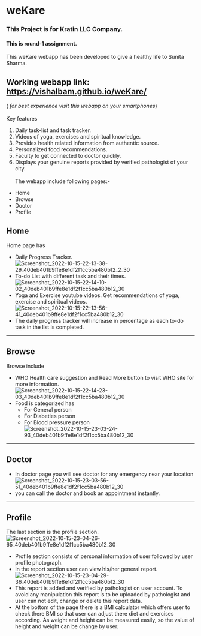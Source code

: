 # weKare
### This Project  is for Kratin LLC Company. 
#### This is round-1 assignment.
This weKare webapp has been developed to give a healthy life to Sunita Sharma. <br />
## Working webapp link:  https://vishalbam.github.io/weKare/
(<em> for best experience visit this webapp on your smartphones</em>)<br><br>
Key features
1) Daily task-list and task tracker.
2) Videos of yoga, exercises and spiritual knowledge.
3) Provides health related information from authentic source.
4) Personalized food recommendations.
5) Faculty to get connected to doctor quickly.
6) Displays your genuine reports provided by verified pathologist of your city.<br><br>
The webapp include following pages:-
- Home
- Browse
- Doctor
- Profile
## Home 
Home page has
- Daily Progress Tracker.<br>
![Screenshot_2022-10-15-22-13-38-29_40deb401b9ffe8e1df2f1cc5ba480b12_2_30](https://user-images.githubusercontent.com/70063001/196003248-e0406756-ec6b-4744-893b-33f894ad8a72.jpg)<br>
- To-do List with different task and their times.<br>
![Screenshot_2022-10-15-22-14-10-02_40deb401b9ffe8e1df2f1cc5ba480b12_30](https://user-images.githubusercontent.com/70063001/196003744-bb75519c-3b41-4e39-933f-e660e8e7057f.jpg)<br>
- Yoga and Exercise youtube videos.
Get recommendations of yoga, exercise and spiritual videos.<br />
![Screenshot_2022-10-15-22-13-56-41_40deb401b9ffe8e1df2f1cc5ba480b12_30](https://user-images.githubusercontent.com/70063001/196004379-fb52ebc7-27b1-498f-ac00-835896a76659.jpg)
- The daily progress tracker will increase in percentage as each to-do task in the list is completed.
---
## Browse

Browse include 
- WHO Health care suggestion and Read More button to visit WHO site for more information.<br>
![Screenshot_2022-10-15-22-14-23-03_40deb401b9ffe8e1df2f1cc5ba480b12_30](https://user-images.githubusercontent.com/70063001/196004272-4f75a094-d26e-472c-bb91-cdb52b9f9687.jpg)<br>
- Food is categorized has 
    - For General person 
    - For Diabeties person
    - For Blood pressure person<br>
![Screenshot_2022-10-15-23-03-24-93_40deb401b9ffe8e1df2f1cc5ba480b12_30](https://user-images.githubusercontent.com/70063001/196004876-d8775949-9182-46a5-94a7-b1826f3e9682.jpg)
---
## Doctor
- In doctor page you will see doctor for any emergency near your location <br>
![Screenshot_2022-10-15-23-03-56-51_40deb401b9ffe8e1df2f1cc5ba480b12_30](https://user-images.githubusercontent.com/70063001/196005399-1b7beb16-24c0-428d-b99a-530a7720a9a6.jpg)<br>
- you can call the doctor and book an appointment instantly.
---
## Profile
The last section is the profile section.<br>
![Screenshot_2022-10-15-23-04-26-65_40deb401b9ffe8e1df2f1cc5ba480b12_30](https://user-images.githubusercontent.com/70063001/196005503-e12336ba-a191-4536-8573-324a531f2f25.jpg)<br>
- Profile section consists of personal information of user followed by user profile photograph.
- In the report section user can view his/her general report.<br>
![Screenshot_2022-10-15-23-04-29-36_40deb401b9ffe8e1df2f1cc5ba480b12_30](https://user-images.githubusercontent.com/70063001/196005599-139a3efe-885c-4f87-8f72-9b25563965cf.jpg)<br>
- This report is added and verified by pathologist on user account.
To avoid any manipulation this report is to be uploaded by pathologist and user can not edit, change or delete this report data.
- At the bottom of the page there is a BMI calculator which offers user to check there BMI so that user can adjust there diet and exercises according.
As weight and height can be measured easily, so the value of height and weight can be change by user.
